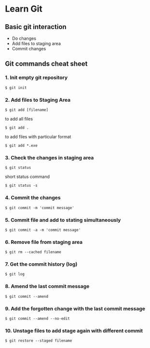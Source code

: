 # Learn Git

## Basic git interaction
  * Do changes
  * Add files to staging area
  * Commit changes


## Git commands cheat sheet

### 1. Init empty git repository
```
$ git init
```

### 2. Add files to Staging Area
```
$ git add [filename]
```
to add all files
```
$ git add .
```
to add files with particular format
```
$ git add *.exe
```

### 3. Check the changes in staging area
```
$ git status
```
short status command
```
$ git status -s
```

### 4. Commit the changes
```
$ git commit -m 'commit message'
```

### 5. Commit file and add to stating simultaneously
```
$ git commit -a -m 'commit message'
```

### 6. Remove file from staging area
```
$ git rm --cached filename
```

### 7. Get the commit history (log)
```
$ git log
```

### 8. Amend the last commit message
```
$ git commit --amend
```

### 9. Add the forgotten change with the last commit message
```
$ git commit --amend --no-edit
```

### 10. Unstage files to add stage again with different commit
```
$ git restore --staged filename
```